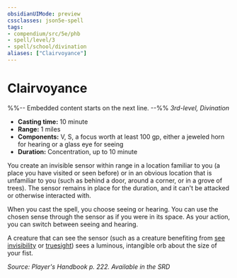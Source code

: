 ```yaml
---
obsidianUIMode: preview
cssclasses: json5e-spell
tags:
- compendium/src/5e/phb
- spell/level/3
- spell/school/divination
aliases: ["Clairvoyance"]
---
```

# Clairvoyance
%%-- Embedded content starts on the next line. --%%
*3rd-level, Divination*  

- **Casting time:** 10 minute
- **Range:** 1 miles
- **Components:** V, S, a focus worth at least 100 gp, either a jeweled horn for hearing or a glass eye for seeing
- **Duration:** Concentration, up to 10 minute

You create an invisible sensor within range in a location familiar to you (a place you have visited or seen before) or in an obvious location that is unfamiliar to you (such as behind a door, around a corner, or in a grove of trees). The sensor remains in place for the duration, and it can't be attacked or otherwise interacted with.

When you cast the spell, you choose seeing or hearing. You can use the chosen sense through the sensor as if you were in its space. As your action, you can switch between seeing and hearing.

A creature that can see the sensor (such as a creature benefiting from [see invisibility](2-Mechanics/CLI/spells/see-invisibility.md) or [truesight](2-Mechanics/CLI/rules/senses.md#Truesight)) sees a luminous, intangible orb about the size of your fist.

*Source: Player's Handbook p. 222. Available in the <span title='Systems Reference Document (5.1)'>SRD</span>*